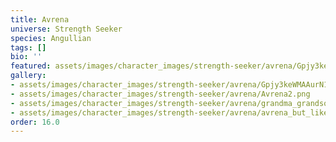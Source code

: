 ```yaml
---
title: Avrena
universe: Strength Seeker
species: Angullian
tags: []
bio: ''
featured: assets/images/character_images/strength-seeker/avrena/Gpjy3keWMAAurN1.jpg
gallery:
- assets/images/character_images/strength-seeker/avrena/Gpjy3keWMAAurN1.jpg
- assets/images/character_images/strength-seeker/avrena/Avrena2.png
- assets/images/character_images/strength-seeker/avrena/grandma_grandson_bonding.png
- assets/images/character_images/strength-seeker/avrena/avrena_but_like_yknow.png
order: 16.0
---
```



